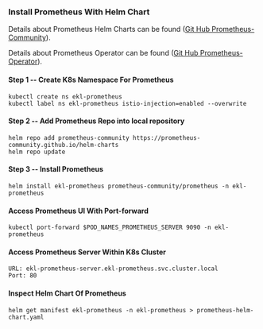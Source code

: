 ### Install Prometheus With Helm Chart
Details about Prometheus Helm Charts can be found ([Git Hub Prometheus-Community](https://github.com/prometheus-community/helm-charts/blob/main/charts/prometheus/README.md)).

Details about Prometheus Operator can be found ([Git Hub Prometheus-Operator](https://github.com/prometheus-operator/kube-prometheus)).

#### Step 1 -- Create K8s Namespace For Prometheus
````
kubectl create ns ekl-prometheus
kubectl label ns ekl-prometheus istio-injection=enabled --overwrite
````

#### Step 2 -- Add Prometheus Repo into local repository
```
helm repo add prometheus-community https://prometheus-community.github.io/helm-charts
helm repo update
```

#### Step 3 -- Install Prometheus
```
helm install ekl-prometheus prometheus-community/prometheus -n ekl-prometheus
```

#### Access Prometheus UI With Port-forward
```
kubectl port-forward $POD_NAMES_PROMETHEUS_SERVER 9090 -n ekl-prometheus
```

#### Access Prometheus Server Within K8s Cluster
```
URL: ekl-prometheus-server.ekl-prometheus.svc.cluster.local   
Port: 80
```

#### Inspect Helm Chart Of Prometheus
```
helm get manifest ekl-prometheus -n ekl-prometheus > prometheus-helm-chart.yaml
```
